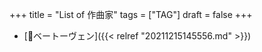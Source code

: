+++
title = "List of 作曲家"
tags = ["TAG"]
draft = false
+++

-   [📝ベートーヴェン]({{< relref "20211215145556.md" >}})
